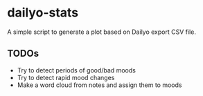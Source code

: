 # dailyo-stats

A simple script to generate a plot based on Dailyo export CSV file.

## TODOs

- Try to detect periods of good/bad moods
- Try to detect rapid mood changes
- Make a word cloud from notes and assign them to moods

